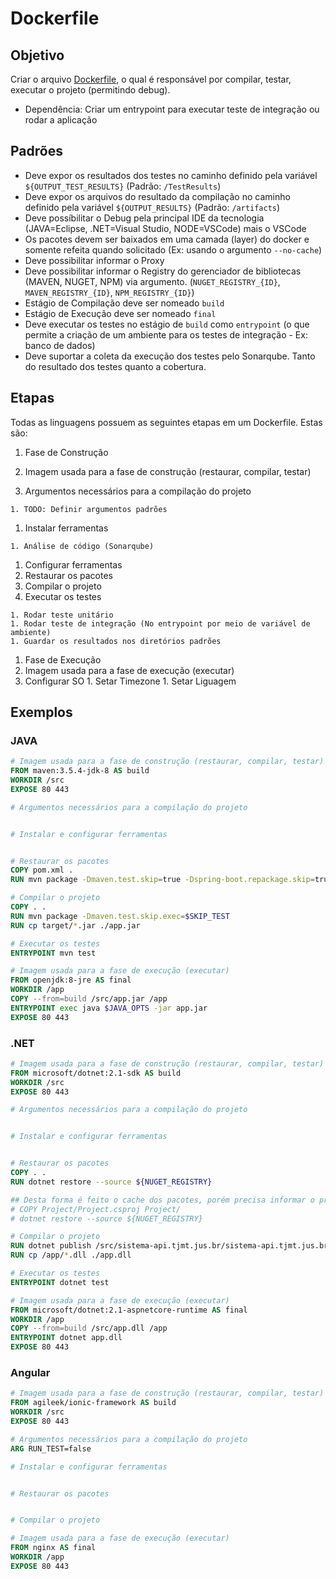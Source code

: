 # Dockerfile

## Objetivo

Criar o arquivo [Dockerfile](https://docs.docker.com/engine/reference/builder/), o qual é responsável por compilar, testar, executar o projeto (permitindo debug).

  - Dependência: Criar um entrypoint para executar teste de integração ou rodar a aplicação

## Padrões

- Deve expor os resultados dos testes no caminho definido pela variável `${OUTPUT_TEST_RESULTS}` (Padrão: `/TestResults`)
- Deve expor os arquivos do resultado da compilação no caminho definido pela variável `${OUTPUT_RESULTS}` (Padrão: `/artifacts`)
- Deve possíbilitar o Debug pela principal IDE da tecnologia (JAVA=Eclipse, .NET=Visual Studio, NODE=VSCode) mais o VSCode
- Os pacotes devem ser baixados em uma camada (layer) do docker e somente refeita quando solicitado (Ex: usando o argumento `--no-cache`)
- Deve possibilitar informar o Proxy
- Deve possibilitar informar o Registry do gerenciador de bibliotecas (MAVEN, NUGET, NPM) via argumento. (`NUGET_REGISTRY_{ID}`, `MAVEN_REGISTRY_{ID}`, `NPM_REGISTRY_{ID}`)
- Estágio de Compilação deve ser nomeado `build`
- Estágio de Execução deve ser nomeado `final`
- Deve executar os testes no estágio de `build` como `entrypoint` (o que permite a criação de um ambiente para os testes de integração - Ex: banco de dados)
- Deve suportar a coleta da execução dos testes pelo Sonarqube. Tanto do resultado dos testes quanto a cobertura.

## Etapas

Todas as linguagens possuem as seguintes etapas em um Dockerfile. Estas são:

1. Fase de Construção

  1. Imagem usada para a fase de construção (restaurar, compilar, testar)
  1. Argumentos necessários para a compilação do projeto
  
    1. TODO: Definir argumentos padrões
  1. Instalar ferramentas
  
    1. Análise de código (Sonarqube)
  1. Configurar ferramentas
  1. Restaurar os pacotes
  1. Compilar o projeto
  1. Executar os testes
  
    1. Rodar teste unitário
    1. Rodar teste de integração (No entrypoint por meio de variável de ambiente)
    1. Guardar os resultados nos diretórios padrões
1. Fase de Execução
  1. Imagem usada para a fase de execução (executar)
  1. Configurar SO
    1. Setar Timezone
    1. Setar Liguagem
    

## Exemplos

### JAVA

```dockerfile
# Imagem usada para a fase de construção (restaurar, compilar, testar)
FROM maven:3.5.4-jdk-8 AS build
WORKDIR /src
EXPOSE 80 443

# Argumentos necessários para a compilação do projeto


# Instalar e configurar ferramentas


# Restaurar os pacotes
COPY pom.xml .
RUN mvn package -Dmaven.test.skip=true -Dspring-boot.repackage.skip=true

# Compilar o projeto
COPY . .
RUN mvn package -Dmaven.test.skip.exec=$SKIP_TEST
RUN cp target/*.jar ./app.jar

# Executar os testes
ENTRYPOINT mvn test

# Imagem usada para a fase de execução (executar)
FROM openjdk:8-jre AS final
WORKDIR /app
COPY --from=build /src/app.jar /app
ENTRYPOINT exec java $JAVA_OPTS -jar app.jar
EXPOSE 80 443
```

### .NET

```dockerfile
# Imagem usada para a fase de construção (restaurar, compilar, testar)
FROM microsoft/dotnet:2.1-sdk AS build
WORKDIR /src
EXPOSE 80 443

# Argumentos necessários para a compilação do projeto


# Instalar e configurar ferramentas


# Restaurar os pacotes
COPY . .
RUN dotnet restore --source ${NUGET_REGISTRY}

## Desta forma é feito o cache dos pacotes, porém precisa informar o projeto ()
# COPY Project/Project.csproj Project/
# dotnet restore --source ${NUGET_REGISTRY}

# Compilar o projeto
RUN dotnet publish /src/sistema-api.tjmt.jus.br/sistema-api.tjmt.jus.br.csproj -c ${CONFIGURATION} -o /app --no-build
RUN cp /app/*.dll ./app.dll

# Executar os testes
ENTRYPOINT dotnet test

# Imagem usada para a fase de execução (executar)
FROM microsoft/dotnet:2.1-aspnetcore-runtime AS final
WORKDIR /app
COPY --from=build /src/app.dll /app
ENTRYPOINT dotnet app.dll
EXPOSE 80 443
```

### Angular

```dockerfile
# Imagem usada para a fase de construção (restaurar, compilar, testar)
FROM agileek/ionic-framework AS build
WORKDIR /src
EXPOSE 80 443

# Argumentos necessários para a compilação do projeto
ARG RUN_TEST=false

# Instalar e configurar ferramentas


# Restaurar os pacotes


# Compilar o projeto

# Imagem usada para a fase de execução (executar)
FROM nginx AS final
WORKDIR /app
EXPOSE 80 443
```

